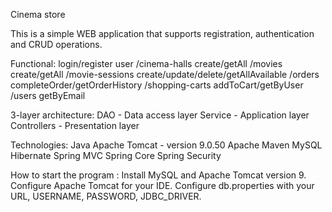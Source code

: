 Cinema store

This is a simple WEB application that supports registration, authentication and CRUD operations.

Functional:
login/register user
/cinema-halls create/getAll
/movies create/getAll
/movie-sessions create/update/delete/getAllAvailable
/orders completeOrder/getOrderHistory
/shopping-carts addToCart/getByUser
/users getByEmail

3-layer architecture:
DAO - Data access layer
Service - Application layer
Controllers - Presentation layer

Technologies:
Java
Apache Tomcat - version 9.0.50
Apache Maven
MySQL
Hibernate
Spring MVC
Spring Core
Spring Security

How to start the program :
Install MySQL and Apache Tomcat version 9.
Configure Apache Tomcat for your IDE.
Configure db.properties with your URL, USERNAME, PASSWORD, JDBC_DRIVER.

